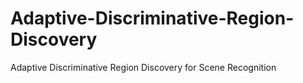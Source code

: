 # Adaptive-Discriminative-Region-Discovery
Adaptive Discriminative Region Discovery for Scene Recognition
